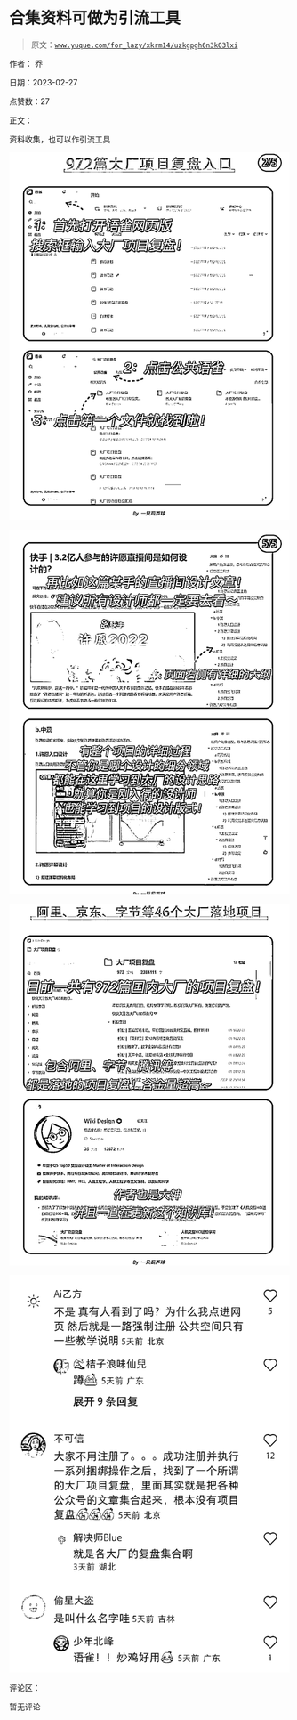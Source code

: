 # 合集资料可做为引流工具

> 原文：[`www.yuque.com/for_lazy/xkrm14/uzkgpgh6n3k03lxi`](https://www.yuque.com/for_lazy/xkrm14/uzkgpgh6n3k03lxi)



作者： 乔 

日期：2023-02-27 

点赞数：27 

正文： 

资料收集，也可以作引流工具 

![](img/c5d9abf1de9a6e3398738ef38dccc927.png) 

![](img/6f7e5fbbe32101b1701b4df035414273.png) 

![](img/cc4db0e93edf8f1655cabfec01b321e7.png) 

![](img/bd3b2acb0fe7ce0c7a5b53973fbee021.png) 

评论区： 

暂无评论 

